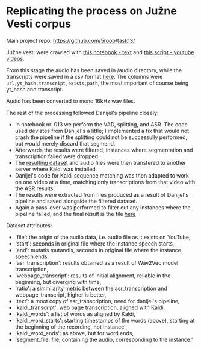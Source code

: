# Replicating the process on Južne Vesti corpus

Main project repo: https://github.com/5roop/task13/

Južne vesti were crawled with [this notebook - text](https://github.com/5roop/task13/blob/main/006_crawler_preparations.ipynb) and [this script - youtube videos](https://github.com/5roop/task13/blob/main/006_downloading_audio_script.py).

From this stage the audio has been saved in /audio directory, while the transcripts were saved in a csv format [here](https://github.com/5roop/task13/blob/main/006_crawling_juznevesti.csv). The columns were `url,yt_hash,transcript,exists,path`, the most important of course being yt_hash and transcript.

Audio has been converted to mono 16kHz wav files.


The rest of the processing followed Danijel's pipeline closely:

- In notebook nr. 013 we perform the VAD, splitting, and ASR. The code used deviates from Danijel's a little; I implemented a fix that would not crash the pipeline if the splitting could not be successully performed, but would merely discard that segmend.
- Afterwards the results were filtered; instances where segmentation and transcription failed were dropped.
- The [resulting dataset](https://github.com/5roop/task13/blob/main/014_filtered_df.json) and audio files were then transfered to another server where Kaldi was installed.
- Danijel's code for Kaldi sequence matching was then adapted to work on one video at a time, matching only transcriptions from that video with the ASR results.
- The results were extracted from files produced as a result of Danijel's pipeline and saved alongside the filtered dataset.
- Again a pass-over was performed to filter out any instances where the pipeline failed, and the final result is the file [here](https://github.com/5roop/task13/blob/main/018_juzne_vesti.jsonl)

Dataset attributes:
+ 'file': the origin of the audio data, i.e. audio file as it exists on YouTube, 
+ 'start': seconds in original file where the instance speech starts,
+ 'end': mutatis mutandis, seconds in original file where the instance speech ends, 
+ 'asr_transcription': results obtained as a result of Wav2Vec model transcription, 
+ 'webpage_transcript': results of initial alignment, reliable in the beginning, but diverging with time,
+ 'ratio': a simmilarity metric between the asr_transcription and webpage_transcript, higher is better, 
+ 'text': a moot copy of asr_transcription, need for danijel's pipeline, 
+ 'kaldi_transcript': web page transcription, aligned with Kaldi, 
+ 'kaldi_words': a list of words as aligned by Kaldi, 
+ 'kaldi_word_starts': starting timestamps of the words (above), starting at the beginning of the recording, not instance!,
+ 'kaldi_word_ends': as above, but for word ends,  
+ 'segment_file: file, containing the audio, corresponding to the instance.'
